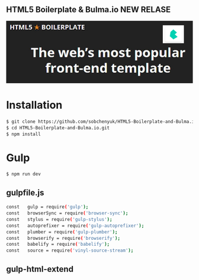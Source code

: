 ## HTML5 Boilerplate &amp; Bulma.io NEW RELASE

[![N|Solid](https://github.com/sobchenyuk/HTML5-Boilerplate-and-Bulma.io/blob/master/HTML5-Boilerplate-and-Bulma.io.png)](https://vk.com/bulmaio)

# Installation

```sh
$ git clone https://github.com/sobchenyuk/HTML5-Boilerplate-and-Bulma.io.git
$ cd HTML5-Boilerplate-and-Bulma.io.git
$ npm install
```

# Gulp 

```sh
$ npm run dev
```

## gulpfile.js

```sh
const   gulp = require('gulp');
const   browserSync = require('browser-sync');
const   stylus = require('gulp-stylus');
const   autoprefixer = require('gulp-autoprefixer');
const   plumber = require('gulp-plumber');
const   browserify = require('browserify');
const   babelify = require('babelify');
const   source = require('vinyl-source-stream');
```

## gulp-html-extend